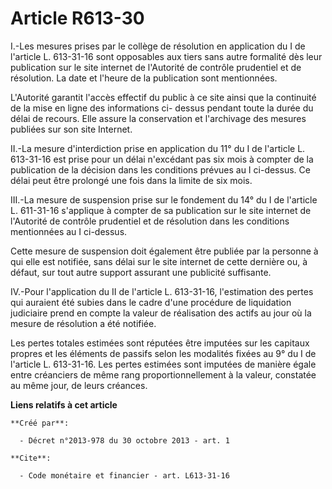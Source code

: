 # Article R613-30

I.-Les mesures prises par le collège de résolution en application du I de l'article L. 613-31-16 sont opposables aux tiers
sans autre formalité dès leur publication sur le site internet de l'Autorité de contrôle prudentiel et de résolution. La date
et l'heure de la publication sont mentionnées. 

L'Autorité garantit l'accès effectif du public à ce site ainsi que la continuité de la mise en ligne des informations ci-
dessus pendant toute la durée du délai de recours. Elle assure la conservation et l'archivage des mesures publiées sur son
site Internet. 

II.-La mesure d'interdiction prise en application du 11° du I de l'article L. 613-31-16 est prise pour un délai n'excédant
pas six mois à compter de la publication de la décision dans les conditions prévues au I ci-dessus. Ce délai peut être
prolongé une fois dans la limite de six mois. 

III.-La mesure de suspension prise sur le fondement du 14° du I de l'article L. 611-31-16 s'applique à compter de sa
publication sur le site internet de l'Autorité de contrôle prudentiel et de résolution dans les conditions mentionnées au I
ci-dessus. 

Cette mesure de suspension doit également être publiée par la personne à qui elle est notifiée, sans délai sur le site
internet de cette dernière ou, à défaut, sur tout autre support assurant une publicité suffisante. 

IV.-Pour l'application du II de l'article L. 613-31-16, l'estimation des pertes qui auraient été subies dans le cadre d'une
procédure de liquidation judiciaire prend en compte la valeur de réalisation des actifs au jour où la mesure de résolution a
été notifiée. 

Les pertes totales estimées sont réputées être imputées sur les capitaux propres et les éléments de passifs selon les
modalités fixées au 9° du I de l'article L. 613-31-16. Les pertes estimées sont imputées de manière égale entre créanciers de
même rang proportionnellement à la valeur, constatée au même jour, de leurs créances.

**Liens relatifs à cet article**

	**Créé par**:

	  - Décret n°2013-978 du 30 octobre 2013 - art. 1

	**Cite**:

	  - Code monétaire et financier - art. L613-31-16
